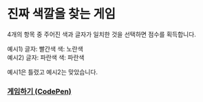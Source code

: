 # 진짜 색깔을 찾는 게임

4개의 항목 중 주어진 색과 글자가 일치한 것을 선택하면 점수를 획득합니다.  

예시1)
글자: 빨간색
색: 노란색  
예시2)
글자: 파란색
색: 파란색  

예시1은 틀렸고 예시2는 맞았습니다.


### [게임하기 (CodePen)](https://codepen.io/sour_worms/pen/mdBPVjp)
